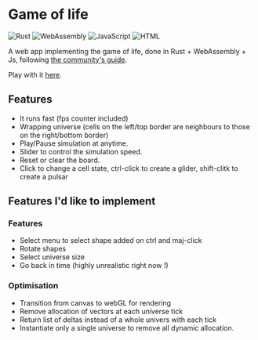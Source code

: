 # Game of life

<p>
  <img alt="Rust" src="https://img.shields.io/badge/Rust-000000?logo=rust&logoColor=white&style=for-the-badge" />
  <img alt="WebAssembly" src="https://img.shields.io/badge/WebAssembly-654FF0?logo=webassembly&logoColor=white&style=for-the-badge" />
  <img alt="JavaScript" src="https://img.shields.io/badge/JavaScript-F7DF1E?logo=javascript&logoColor=white&style=for-the-badge" />
  <img alt="HTML" src="https://img.shields.io/badge/HTML-E34F26?logo=html5&logoColor=white&style=for-the-badge" />
</p>

A web app implementing the game of life, done in Rust + WebAssembly + Js, following [the community's guide](https://rustwasm.github.io/docs/book/game-of-life/introduction.html).

Play with it [here](https://tgianella.github.io/game-of-life/).

## Features
* It runs fast (fps counter included)
* Wrapping universe (cells on the left/top border are neighbours to those on the right/bottom border)
* Play/Pause simulation at anytime.
* Slider to control the simulation speed.
* Reset or clear the board.
* Click to change a cell state, ctrl-click to create a glider, shift-clitk to create a pulsar

## Features I'd like to implement

### Features
* Select menu to select shape added on ctrl and maj-click
* Rotate shapes
* Select universe size
* Go back in time (highly unrealistic right now !)

### Optimisation
* Transition from canvas to webGL for rendering
* Remove allocation of vectors at each universe tick
* Return list of deltas instead of a whole univers with each tick
* Instantiate only a single universe to remove all dynamic allocation.
